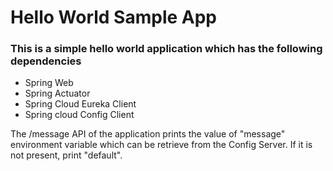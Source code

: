 # Hello World Sample App

### This is a simple hello world application which has the following dependencies

- Spring Web
- Spring Actuator
- Spring Cloud Eureka Client
- Spring cloud Config Client
  
The /message API of the application prints the value of "message" environment variable which can be retrieve from the Config Server. If it is not present, print "default".

